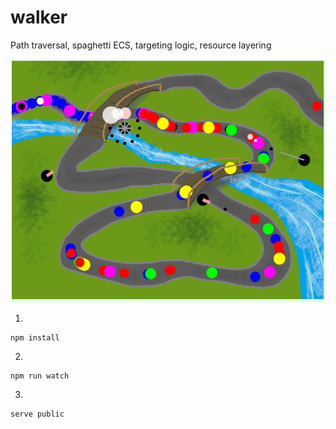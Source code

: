 # walker
Path traversal, spaghetti ECS, targeting logic, resource layering

![alt text](https://github.com/nathanielschutte/walker-js/blob/main/images/v0.0.1.PNG?raw=true)

1.
```
npm install
```
2.
```
npm run watch
```
3.
```
serve public
```
